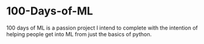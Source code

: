 # 100-Days-of-ML
100 days of ML is a passion project I intend to complete with the intention of helping people get into ML from just the basics of python.
